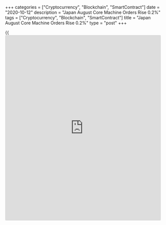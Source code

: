 +++
categories = ["Cryptocurrency", "Blockchain", "SmartContract"]
date = "2020-10-12"
description = "Japan August Core Machine Orders Rise 0.2%"
tags = ["Cryptocurrency", "Blockchain", "SmartContract"]
title = "Japan August Core Machine Orders Rise 0.2%"
type = "post"
+++

{{<iframe id="large-banner" src="https://www.bounty.group/#slide=5.0" width="100%" height="600" scrolling="no" style="border: 0px solid rgb(216, 221, 230); border-radius: 3px;">}}

The value of core machine orders in Japan gained a seasonally adjusted
0.2 percent on month in August, the Cabinet Office said on Monday -
standing at 752.5 billion yen.

That beat forecasts for a decline of 1.0 percent following the 6.3
percent increase in July.

On a yearly basis, core machine orders sank 15.2 percent - beating
expectations for a loss of 15.6 percent following the 16.2 percent drop
in the previous month.

The total value of overall machinery orders received by 280
manufacturers operating in Japan increased by 19.8 percent on month in
August and fell 16.5 percent on year.

Government orders were up 28.3 percent on month and down 19.4 percent on
year at 267.7 billion yen, while overseas orders surged 49.6 percent on
month and fell 7.4 percent on year at 919.0 billion yen and agency
orders rose 0.5 percent on month and lost 18.1 percent on year at 99.9
billion yen.

For the third quarter of 2020, core machine orders are forecast to have
fallen 1.9 percent on quarter and 15.5 percent on year.

Also on Monday:  
• The Bank of Japan said that producer prices in Japan were down 0.2
percent on month in September, missing expectations for a flat reading
following the downwardly revised 0.1 percent increase in August
(originally 0.2 percent).

On a yearly basis, producer prices sank 0.8 percent - again shy of
expectations for a loss of 0.5 percent, which would have been unchanged
from the August reading.

Export prices were up 0.1 percent on month and down 1.5 percent on year,
the central bank said, while import prices rose 0.2 percent on month and
tumbled 10.1 percent on year.

• The BOJ also said that the value of overall bank lending in Japan was
up 6.4 percent on year in September, coming in at 573.737 trillion yen.
That was in line with expectations and down from the 6.7 percent gain in
August.

Excluding trusts, bank lending was up an annual 6.2 percent to 498.718
trillion yen, slowing from the 6.6 percent increase in the previous
month.

For the third quarter of 2020, overall bank lending was up 6.5 percent
on year; excluding trusts, it was up 6.4 percent on year.

For comments and feedback [contact](https://www.playgroundfx.com/contact/): editorial@rtt[news](https://www.letsplayfx.com/blog/forex-news-website/).com

[Economic News][1]

 **What parts of the world are seeing the best (and worst) economic
performances lately? Click[here][2] to check out our [Econ Scorecard][2]
and find out! See up-to-the-moment [ranking](https://www.playgroundfx.com/blog/crypto-exchange-ranking/)s for the best and worst
performers in [GDP][2], [unemployment rate][3], [inflation][4] and much
more.**

   1. www.rtt[news](https://www.letsplayfx.com/blog/forex-news-website/).com/Content/EconomicNews.aspx
   2. www.rtt[news](https://www.letsplayfx.com/blog/forex-news-website/).com/economic-scorecard/world-rank/GDP/highest-performance.aspx
   3. www.rtt[news](https://www.letsplayfx.com/blog/forex-news-website/).com/economic-scorecard/world-rank/unemployment-rate/lowest-performance.aspx
   4. www.rtt[news](https://www.letsplayfx.com/blog/forex-news-website/).com/economic-scorecard/world-rank/CPI/highest-performance.aspx